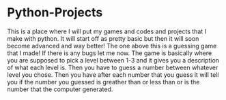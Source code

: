 # Python-Projects
This is a place where I will put my games and codes and projects that I make with python. It will start off as pretty basic but then it will soon become advanced and way better!
The one above this is a guessing game that I made! If there is any bugs let me now.
The game is basically where you are supposed to pick a level between 1-3 and it gives you a description of what each level is. Then you have to guess a number between whatever level you chose. Then you have after each number that you guess it will tell you if the number you guessed is greather than or less than or is the number that the computer generated.
